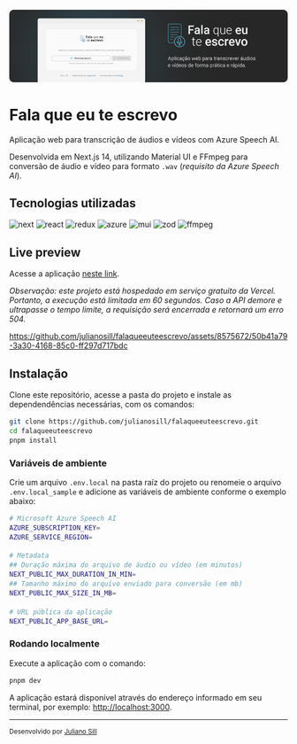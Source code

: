![Tela ela inicial da aplicação com o logo ao lado](.github/cover.png)

# Fala que eu te escrevo

Aplicação web para transcrição de áudios e vídeos com Azure Speech AI.

Desenvolvida em Next.js 14, utilizando Material UI e FFmpeg para conversão de áudio e vídeo para formato `.wav` (*requisito da Azure Speech AI*).

## Tecnologias utilizadas

![next](https://img.shields.io/badge/next.js-292b36?style=for-the-badge&logo=next.js)
![react](https://img.shields.io/badge/react-292b36?style=for-the-badge&logo=react)
![redux](https://img.shields.io/badge/redux-292b36?style=for-the-badge&logo=redux)
![azure](https://img.shields.io/badge/azure-292b36?style=for-the-badge&logo=microsoftazure)
![mui](https://img.shields.io/badge/mui-292b36?style=for-the-badge&logo=mui)
![zod](https://img.shields.io/badge/zod-292b36?style=for-the-badge&logo=zod)
![ffmpeg](https://img.shields.io/badge/ffmpeg-292b36?style=for-the-badge&logo=ffmpeg)

## Live preview

Acesse a aplicação [neste link](https://falaqueeuteescrevo.julianosill.com.br).

*Observação: este projeto está hospedado em serviço gratuito da Vercel. Portanto, a execução está limitada em 60 segundos. Caso a API demore e ultrapasse o tempo limite, a requisição será encerrada e retornará um erro 504.*

https://github.com/julianosill/falaqueeuteescrevo/assets/8575672/50b41a79-3a30-4168-85c0-ff297d717bdc

## Instalação

Clone este repositório, acesse a pasta do projeto e instale as dependendências necessárias, com os comandos:

```bash
git clone https://github.com/julianosill/falaqueeuteescrevo.git
cd falaqueeuteescrevo
pnpm install
```

### Variáveis de ambiente

Crie um arquivo `.env.local` na pasta raíz do projeto ou renomeie o arquivo `.env.local_sample` e adicione as variáveis de ambiente conforme o exemplo abaixo:

```bash
# Microsoft Azure Speech AI
AZURE_SUBSCRIPTION_KEY=
AZURE_SERVICE_REGION=

# Metadata
## Duração máxima do arquivo de áudio ou vídeo (em minutos)
NEXT_PUBLIC_MAX_DURATION_IN_MIN=
## Tamanho máximo do arquivo enviado para conversão (em mb)
NEXT_PUBLIC_MAX_SIZE_IN_MB=

# URL pública da aplicação
NEXT_PUBLIC_APP_BASE_URL=
```

### Rodando localmente

Execute a aplicação com o comando:

```bash
pnpm dev
```

A aplicação estará disponível através do endereço informado em seu terminal, por exemplo: [http://localhost:3000](http://localhost:3000).

---

<sup>Desenvolvido por [Juliano Sill](https://github.com/julianosill)</sup>
